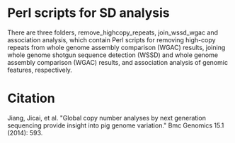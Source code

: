 # Perl scripts for SD analysis

There are three folders, remove_highcopy_repeats, join_wssd_wgac and association analysis, which contain Perl scripts for removing high-copy repeats from whole genome assembly comparison (WGAC) results, joining whole genome shotgun sequence detection (WSSD) and whole genome assembly comparison (WGAC) results, and association analysis of genomic features, respectively.


# Citation

Jiang, Jicai, et al. "Global copy number analyses by next generation sequencing provide insight into pig genome variation." Bmc Genomics 15.1 (2014): 593.

